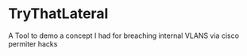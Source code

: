 # TryThatLateral
A Tool to demo a concept I had for breaching internal VLANS via cisco permiter hacks

